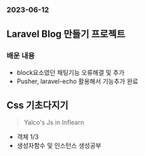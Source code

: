 ### 2023-06-12

## Laravel Blog 만들기 프로젝트


### 배운 내용
- block요소였던 채팅기능 오류해결 및 추가
- Pusher, laravel-echo 활용해서 기능추가 완료


## Css 기초다지기
> Yalco's Js in Inflearn
- 객체 1/3
- 생성자함수 및 인스턴스 생성공부